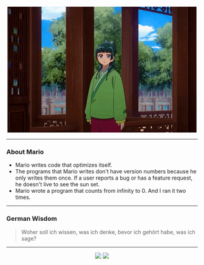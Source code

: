 <p align="center">
  <img src="assets/maomao.gif" />
</p>

---

### About Mario
- Mario writes code that optimizes itself.
- The programs that Mario writes don't have version numbers because he only writes them once. If a user reports a bug or has a feature request, he doesn't live to see the sun set.
- Mario wrote a program that counts from infinity to 0. And I ran it two times.

---

### German Wisdom
> Woher soll ich wissen, was ich denke, bevor ich gehört habe, was ich sage?

---

<p align="center">
  <a>
    <img height="180em" src="https://github-readme-stats-eight-theta.vercel.app/api?username=Torfkopp&show_icons=true&theme=dark&include_all_commits=true&count_private=true"/>
  </a>
  <a href="https://github.com/Torfkopp?tab=repositories">
    <img height="180em" src="https://github-readme-stats-eight-theta.vercel.app/api/top-langs/?username=torfkopp&layout=compact&theme=dark&langs_count=8&hide=java"/>
  </a>
</p>
